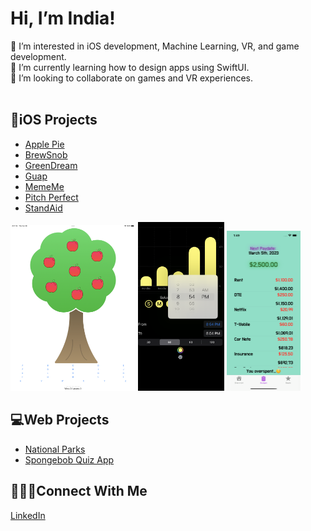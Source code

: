  <h1>Hi, I’m India!</h1>
  👀 I’m interested in iOS development, Machine Learning, VR, and game development.<br>
 🌱 I’m currently learning how to design apps using SwiftUI.<br>
 💞️ I’m looking to collaborate on games and VR experiences.<br>
 <br>
 <h2>📱iOS Projects</h3>
 <ul>
  <li><a href="https://github.com/clamquarter/ApplePie">Apple Pie</a></li>
   <li><a href="https://github.com/clamquarter/Brew-Snob">BrewSnob</a></li>
 <li><a href="https://github.com/clamquarter/GreenDream">GreenDream</a></li> 
   <li><a href="https://github.com/clamquarter/Guap">Guap</a></li>
   <li><a href="https://github.com/clamquarter/MemeMe">MemeMe</a></li>
 <li><a href="https://github.com/clamquarter/PitchPerfect">Pitch Perfect</a></li>
  <li><a href="https://github.com/clamquarter/StandAid">StandAid</a></li>
 </ul>
 
 <div>
 <img src="https://github.com/clamquarter/ApplePie/blob/master/images/ApplePieStart.png" width="200">
  <img src="https://github.com/clamquarter/StandAid/blob/main/images/TimePicker.png" width="138">  
 <img src="https://github.com/clamquarter/Guap/blob/main/Guap/Assets.xcassets/BudgetScreen.png" width="118">

 </div>
 
 
 <h2>💻Web Projects</h3>
 <ul>
  <li><a href="https://github.com/clamquarter/National-Parks">National Parks</a></li>
   <li><a href="https://github.com/clamquarter/SpongeBob-Quiz-App">Spongebob Quiz App</a></li>
 </ul>

  <h2>👩🏾‍💻Connect With Me</h3>
  <a href="https://www.linkedin.com/in/indiadoria/">LinkedIn</a> 
 



<!---
clamquarter/clamquarter is a ✨ special ✨ repository because its `README.md` (this file) appears on your GitHub profile.
You can click the Preview link to take a look at your changes.
--->
